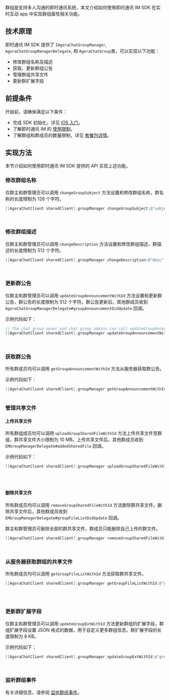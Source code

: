 群组是支持多人沟通的即时通讯系统，本文介绍如何使用即时通讯 IM SDK 在实时互动 app 中实现群组属性相关功能。

## 技术原理

即时通讯 IM SDK 提供了 `IAgoraChatGroupManager`, `AgoraChatGroupManagerDelegate`, 和 `AgoraChatGroup`类，可以实现以下功能：

- 修改群组名称及描述
- 获取、更新群组公告
- 管理群组共享文件
- 更新群扩展字段

## 前提条件

开始前，请确保满足以下条件：

- 完成 SDK 初始化，详见 [iOS 入门](./agora_chat_get_started_ios?platform=iOS)。
- 了解即时通讯 IM 的 [使用限制](./agora_chat_limitation?platform=iOS)。
- 了解群组和群成员的数量限制，详见 [套餐包详情](./agora_chat_plan?platform=iOS)。

## 实现方法

本节介绍如何使用即时通讯 IM SDK 提供的 API 实现上述功能。

### 修改群组名称

仅群主和群管理员可以调用 `changeGroupSubject` 方法设置和修改群组名称，群名称的长度限制为 128 个字符。

```objective-c
[[AgoraChatClient sharedClient].groupManager changeGroupSubject:@"subject"
                                                                                                              forGroup:@"groupID"
                                                                                                                   error:nil];
```

### 修改群组描述

仅群主和群管理员可以调用 `changeDescription` 方法设置和修改群组描述，群描述的长度限制为 512 个字符。

```objective-c
[[AgoraChatClient sharedClient].groupManager changeDescription:@"desc"
                                                                                                             forGroup:@"groupID"
                                                                                                                 error:nil];
```

### 更新群公告

仅群主和群管理员可以调用 `updateGroupAnnouncementWithId` 方法设置和更新群公告，群公告的长度限制为 512 个字符。群公告更新后，其他群成员收到 `AgoraChatGroupManagerDelegate#groupAnnouncementDidUpdate` 回调。

示例代码如下：

```objective-c
// The chat group owner and chat group admins can call updateGroupAnnouncementWithId to set or update the chat group announcements. The announcement length can be up to 512 characters.
[[AgoraChatClient sharedClient].groupManager updateGroupAnnouncementWithId:@"groupID"
                                                                                                                          announcement:@"announcement"
                                                                                                                                       error:nil];
```

### 获取群公告

所有群成员均可以调用 `getGroupAnnouncementWithId` 方法从服务器获取群公告。

示例代码如下：

```objective-c
[[AgoraChatClient sharedClient].groupManager getGroupAnnouncementWithId:@"groupID"
                                                                                                                                   error:nil];
```

### 管理共享文件

#### 上传共享文件

所有群组成员均可以调用 `uploadGroupSharedFileWithId` 方法上传共享文件至群组，群共享文件大小限制为 10 MB。上传共享文件后，其他群成员收到 `EMGroupManagerDelegate#addedSharedFile` 回调。

示例代码如下：

```objective-c
[[AgoraChatClient sharedClient].groupManager uploadGroupSharedFileWithId:@"groupID"
                                                                                                                                 filePath:@"filePath"
                                                                                                                               progress:nil
                                                                                                                             completion:nil];
```

#### 删除共享文件

所有群成员均可以调用 `removeGroupSharedFileWithId` 方法删除群共享文件。删除共享文件后，其他群成员收到 `EMGroupManagerDelegate#groupFileListDidUpdate` 回调。

群主和群管理员可删除全部的群共享文件，群成员只能删除自己上传的群文件。

```objective-c
[[AgoraChatClient sharedClient].groupManager removeGroupSharedFileWithId:@"groupID"
                                                                                                                       sharedFileId:@"fileID"
                                                                                                                                  error:nil];
```

### 从服务器获取群组的共享文件

所有群成员均可以调用 `getGroupFileListWithId` 方法获取群共享文件。

```objective-c
[[AgoraChatClient sharedClient].groupManager getGroupFileListWithId:@"groupID"
                                                                                                                  pageNumber:pageNumber
                                                                                                                    pageSize:pageSize
                                                                                                                           error:nil];
```

### 更新群扩展字段

仅群主和群管理员可以调用 `updateGroupExtWithId` 方法更新群组的扩展字段，群组扩展字段设置 JSON 格式的数据，用于自定义更多群组信息。群扩展字段的长度限制为 8 KB。

示例代码如下：

```objective-c
[[AgoraChatClient sharedClient].groupManager updateGroupExtWithId:@"groupID"
                                                                                                                            ext:@"ext"
                                                                                                                        error:nil];
```

### 监听群组事件

有关详细信息，请参阅 [监听群组事件](./agora_chat_group_ios?platform=iOS#listen-for-chat-group-events)。